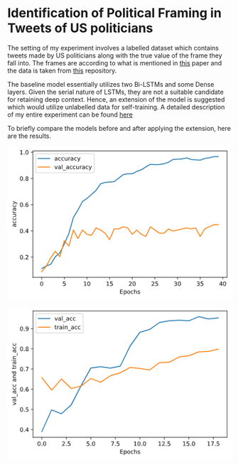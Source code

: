 ﻿# Identification of Political Framing in Tweets of US politicians
The setting of my experiment involves a labelled dataset which contains tweets made by US politicians along with the true value of the frame they fall into. The frames are according to what is mentioned in [this](https://www.aclweb.org/anthology/P17-1069/) paper and the data is taken from [this](https://github.com/alexlitel/congresstweets) repository.

The baseline model essentially utilizes two Bi-LSTMs and some Dense layers. Given the serial nature of LSTMs, they are not a suitable candidate for retaining deep context. Hence, an extension of the model is suggested which would utilize unlabelled data for self-training. A detailed description of my entire experiment can be found [here](https://drive.google.com/file/d/1NNxzHTNC7TBhST95s_eVj2c9sfAzWUcn/view?usp=sharing)

To briefly compare the models before and after applying the extension, here are the results.

![Baseline](images/baseline_acc.png)

![Results after self training](images/final_acc.png)
